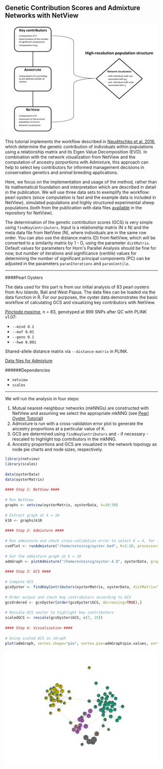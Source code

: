 ## Genetic Contribution Scores and Admixture Networks with NetView

![](https://github.com/esteinig/netview/blob/master/img/GCS_Flow.png)

This tutorial implements the workflow described in [Neuditschko et al. 2016](), which determine the genetic contribution of individuals within populations using a relationship matrix and its Eigen Value Decomposition (EVD). In combination with the network visualization from NetView and the computation of ancestry porportions with Admixture, this approach can help to select key contributors for informed management decisions in conservation genetics and animal breeding applications. 

Here, we focus on the implementation and usage of the method, rather than its mathematical foundation and interpretation which are described in detail in the publication. We will use three data sets to exemplify the workflow: pearl oysters (since computation is fast and the example data is included in NetView), simulated populations and highly structured experimental sheep populations (both from the publication with data files [available](https://github.com/esteinig/netview/blob/master/files) in the repository for NetView).

The determination of the genetic contribution scores (GCS) is very simple using `findKeyContributors`. Input is a relationship matrix (N x N) and the meta data file from NetView (N), where individuals are in the same row order. You can also use the distance matrix (D) from NetView, which will be converted to a similarity matrix by 1 - D, using the parameter `distMatrix`. Default values for parameters for Horn's Parallel Analysis should be fine for now, but number of iterations and significance (centile) values for determining the number of significant principal components (PC) can be adjusted in the parameters `paranIterations` and `paranCentile`.

---

####Pearl Oysters

The data used for this part is from our initial analysis of 83 pearl oysters from Aru Islands, Bali and West Papua. The data files can be loaded via the data function in R. For our purposes, the oyster data demonstrates the basic workflow of calculating GCS and visualizing key contributors with NetView.

[*Pinctada maxima*](http://dx.doi.org/10.5061/dryad.p3b3f), n = 83, genotyped at 999 SNPs after QC with PLINK v1.07:

* `--mind 0.1`
* `--maf 0.01`
* `--geno 0.1`
* `--hwe 0.001`

Shared-allele distance matrix via `--distance-matrix` in PLINK.

[Data files for Admixture](https://github.com/esteinig/netview/blob/master/files)

######Dependencies

* `netview`
* `scales`

---

We will run the analysis in four steps: 

1. Mutual nearest-neighbour networks (mkNNGs) are constructed with NetView and assuming we select the appropriate mkNNG (see [Pearl Oyster Tutorial]())
2. Admixture is run with a cross-validation error plot to generate the ancestry proportions at a particular value of K.
3. GCS are determined using `findKeyContributors` and - if necessary - rescaled to highlight top contributors in the mkNNG.
4. Ancestry proportions and GCS are visualized in the network topology as node pie charts and node sizes, respectively.

```r
library(netview)
library(scales)

data(oysterData)
data(oysterMatrix)

#### Step 1: NetView ####

# Run NetView
graphs <- netview(oysterMatrix, oysterData, k=10:30)

# Extract graph at k = 10
k10 <- graphs$k10

#### Step 2: Admixture ####

# Run admixture and check cross-validation error to select K = 4, for files see above in section Data
cvePlot <- runAdmixture("/home/esteinig/oyster.bed", K=2:10, processors=2, plotValidation=T)

# Get the admixture graph at k = 10
admGraph <- plotAdmixture("/home/esteinig/oyster.4.Q", oysterData, graph=k10, structurePlot=F)

#### Step 3: GCS ####

# Compute GCS
gcsOyster <- findKeyContributors(oysterMatrix, oysterData, distMatrix=TRUE)

# Order output and check key contributors according to GCS
gcsOrdered <- gcsOyster[order(gcsOyster$GCS, decreasing=TRUE),]

# Rescale GCS vector to highlight key contributors
scaledGCS <- rescale(gcsOyster$GCS, c(7, 15))

#### Step 4: Visualization ####

# Using scaled GCS in iGraph
plot(admGraph, vertex.shape="pie", vertex.pie=admGraph$pie.values, vertex.size=scaledGCS, vertex.label=NA)

```

![](https://github.com/esteinig/netview/blob/master/img/Oyster_GCS.jpeg)





